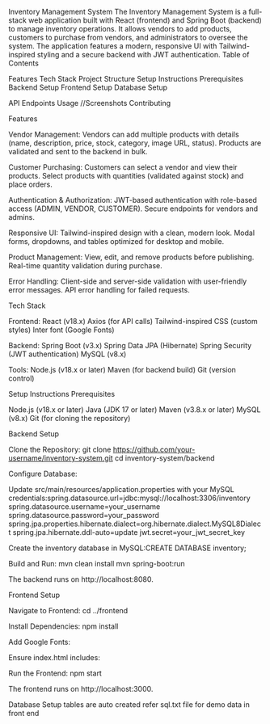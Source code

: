 Inventory Management System
The Inventory Management System is a full-stack web application built with React (frontend) and Spring Boot (backend) to manage inventory operations. It allows vendors to add products, customers to purchase from vendors, and administrators to oversee the system. The application features a modern, responsive UI with Tailwind-inspired styling and a secure backend with JWT authentication.
Table of Contents

Features
Tech Stack
Project Structure
Setup Instructions
Prerequisites
Backend Setup
Frontend Setup
Database Setup


API Endpoints
Usage
//Screenshots
Contributing

Features

Vendor Management:
Vendors can add multiple products with details (name, description, price, stock, category, image URL, status).
Products are validated and sent to the backend in bulk.

Customer Purchasing:
Customers can select a vendor and view their products.
Select products with quantities (validated against stock) and place orders.

Authentication & Authorization:
JWT-based authentication with role-based access (ADMIN, VENDOR, CUSTOMER).
Secure endpoints for vendors and admins.

Responsive UI:
Tailwind-inspired design with a clean, modern look.
Modal forms, dropdowns, and tables optimized for desktop and mobile.

Product Management:
View, edit, and remove products before publishing.
Real-time quantity validation during purchase.

Error Handling:
Client-side and server-side validation with user-friendly error messages.
API error handling for failed requests.

Tech Stack

Frontend:
React (v18.x)
Axios (for API calls)
Tailwind-inspired CSS (custom styles)
Inter font (Google Fonts)


Backend:
Spring Boot (v3.x)
Spring Data JPA (Hibernate)
Spring Security (JWT authentication)
MySQL (v8.x)


Tools:
Node.js (v18.x or later)
Maven (for backend build)
Git (version control)

Setup Instructions
Prerequisites

Node.js (v18.x or later)
Java (JDK 17 or later)
Maven (v3.8.x or later)
MySQL (v8.x)
Git (for cloning the repository)

Backend Setup

Clone the Repository:
git clone https://github.com/your-username/inventory-system.git
cd inventory-system/backend

Configure Database:

Update src/main/resources/application.properties with your MySQL credentials:spring.datasource.url=jdbc:mysql://localhost:3306/inventory
spring.datasource.username=your_username
spring.datasource.password=your_password
spring.jpa.properties.hibernate.dialect=org.hibernate.dialect.MySQL8Dialect
spring.jpa.hibernate.ddl-auto=update
jwt.secret=your_jwt_secret_key

Create the inventory database in MySQL:CREATE DATABASE inventory;

Build and Run:
mvn clean install
mvn spring-boot:run

The backend runs on http://localhost:8080.


Frontend Setup

Navigate to Frontend:
cd ../frontend

Install Dependencies:
npm install

Add Google Fonts:

Ensure index.html includes:<link rel="stylesheet" href="https://fonts.googleapis.com/css2?family=Inter:wght@400;500;600;700&display=swap">

Run the Frontend:
npm start

The frontend runs on http://localhost:3000.

Database Setup
 tables are auto created refer sql.txt file for demo data in front end
